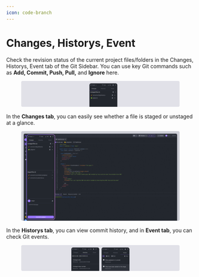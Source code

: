 ```yaml
---
icon: code-branch
---
```


# Changes, Historys, Event

Check the revision status of the current project files/folders in the Changes, Historys, Event tab of the Git Sidebar. You can use key Git commands such as **Add, Commit, Push, Pull,** and **Ignore** here.

<figure><img src="../../../.gitbook/assets/git_03 (1).png" alt=""><figcaption></figcaption></figure>



In the **Changes tab**, you can easily see whether a file is staged or unstaged at a glance.&#x20;

<figure><img src="../../../.gitbook/assets/git_01 (1).png" alt=""><figcaption></figcaption></figure>

In the **Historys tab**, you can view commit history, and in **Event tab**, you can check Git events.

<figure><img src="../../../.gitbook/assets/git_21.png" alt=""><figcaption></figcaption></figure>
